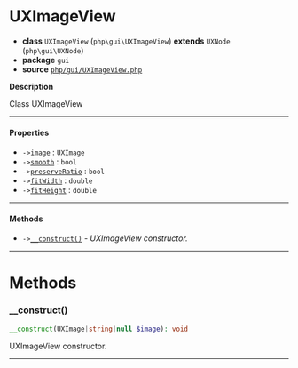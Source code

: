 # UXImageView

- **class** `UXImageView` (`php\gui\UXImageView`) **extends** `UXNode` (`php\gui\UXNode`)
- **package** `gui`
- **source** [`php/gui/UXImageView.php`](./src/main/resources/JPHP-INF/sdk/php/gui/UXImageView.php)

**Description**

Class UXImageView

---

#### Properties

- `->`[`image`](#prop-image) : `UXImage`
- `->`[`smooth`](#prop-smooth) : `bool`
- `->`[`preserveRatio`](#prop-preserveratio) : `bool`
- `->`[`fitWidth`](#prop-fitwidth) : `double`
- `->`[`fitHeight`](#prop-fitheight) : `double`

---

#### Methods

- `->`[`__construct()`](#method-__construct) - _UXImageView constructor._

---
# Methods

<a name="method-__construct"></a>

### __construct()
```php
__construct(UXImage|string|null $image): void
```
UXImageView constructor.

---
